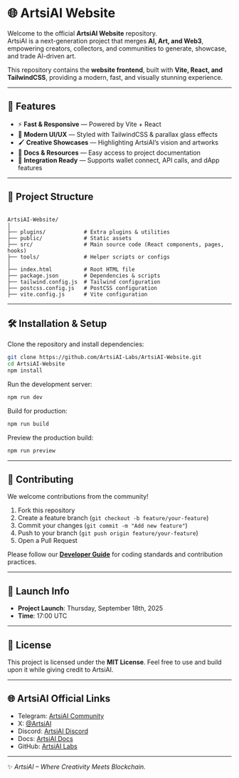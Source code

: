 # 🌐 ArtsiAI Website

Welcome to the official **ArtsiAI Website** repository.  
ArtsiAI is a next-generation project that merges **AI, Art, and Web3**, empowering creators, collectors, and communities to generate, showcase, and trade AI-driven art.

This repository contains the **website frontend**, built with **Vite, React, and TailwindCSS**, providing a modern, fast, and visually stunning experience.

---

## 🚀 Features

- ⚡ **Fast & Responsive** — Powered by Vite + React  
- 🎨 **Modern UI/UX** — Styled with TailwindCSS & parallax glass effects  
- 🖌️ **Creative Showcases** — Highlighting ArtsiAI’s vision and artworks  
- 📖 **Docs & Resources** — Easy access to project documentation  
- 🔗 **Integration Ready** — Supports wallet connect, API calls, and dApp features  

---

## 📂 Project Structure

```

ArtsiAI-Website/
│
├── plugins/            # Extra plugins & utilities
├── public/             # Static assets
├── src/                # Main source code (React components, pages, hooks)
├── tools/              # Helper scripts or configs
│
├── index.html          # Root HTML file
├── package.json        # Dependencies & scripts
├── tailwind.config.js  # Tailwind configuration
├── postcss.config.js   # PostCSS configuration
├── vite.config.js      # Vite configuration

````

---

## 🛠️ Installation & Setup

Clone the repository and install dependencies:

```bash
git clone https://github.com/ArtsiAI-Labs/ArtsiAI-Website.git
cd ArtsiAI-Website
npm install
````

Run the development server:

```bash
npm run dev
```

Build for production:

```bash
npm run build
```

Preview the production build:

```bash
npm run preview
```

---

## 🤝 Contributing

We welcome contributions from the community!

1. Fork this repository
2. Create a feature branch (`git checkout -b feature/your-feature`)
3. Commit your changes (`git commit -m "Add new feature"`)
4. Push to your branch (`git push origin feature/your-feature`)
5. Open a Pull Request

Please follow our **[Developer Guide](https://docs.artsiai.art)** for coding standards and contribution practices.

---

## 📅 Launch Info

* **Project Launch**: Thursday, September 18th, 2025
* **Time**: 17:00 UTC

---

## 📜 License

This project is licensed under the **MIT License**.
Feel free to use and build upon it while giving credit to ArtsiAI.

---

## 🌐 ArtsiAI Official Links

* Telegram: [ArtsiAI Community](https://t.me/Artsi_ai)
* X: [@ArtsiAI](https://x.com/ArtsiAI)
* Discord: [ArtsiAI Discord](https://discord.gg/B7ay4jcf)
* Docs: [ArtsiAI Docs](https://docs.artsiai.art)
* GitHub: [ArtsiAI Labs](https://github.com/ArtsiAI-Labs)

---

✨ *ArtsiAI – Where Creativity Meets Blockchain.*
